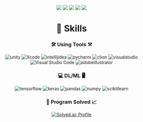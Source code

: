 <div align="center">

  ![](http://github-profile-summary-cards.vercel.app/api/cards/profile-details?username=Jongwoo0101&theme=swift)
  ![](http://github-profile-summary-cards.vercel.app/api/cards/repos-per-language?username=Jongwoo0101&theme=swift)
  ![](http://github-profile-summary-cards.vercel.app/api/cards/most-commit-language?username=Jongwoo0101&theme=swift)
  ![](http://github-profile-summary-cards.vercel.app/api/cards/stats?username=Jongwoo0101&theme=swift)
  ![](http://github-profile-summary-cards.vercel.app/api/cards/productive-time?username=Jongwoo0101&theme=swift&utcOffset=8)
  
  # 💪 Skills
  
  ### 🛠️ Using Tools ⚒️
  
  ![unity](https://img.shields.io/badge/unity-FFFFFF.svg?&style=for-the-badge&logo=unity&logoColor=black)
  ![Xcode](https://img.shields.io/badge/Xcode-147EFB.svg?&style=for-the-badge&logo=Xcode&logoColor=white)
  ![intellijidea](https://img.shields.io/badge/intellijidea-000000.svg?&style=for-the-badge&logo=intellijidea&logoColor=white)
  ![pycharm](https://img.shields.io/badge/pycharm-000000.svg?&style=for-the-badge&logo=pycharm&logoColor=white)
  ![clion](https://img.shields.io/badge/clion-000000.svg?&style=for-the-badge&logo=clion&logoColor=white)
  ![visualstudio](https://img.shields.io/badge/visualstudio-5C2D91.svg?&style=for-the-badge&logo=visualstudio&logoColor=white)
  ![Visual Studio Code](https://img.shields.io/badge/Visual%20Studio%20Code-007ACC.svg?&style=for-the-badge&logo=Visual%20Studio%20Code&logoColor=white)
  ![adobeillustrator](https://img.shields.io/badge/adobeillustrator-FF9A00.svg?&style=for-the-badge&logo=adobeillustrator&logoColor=white)

  
  ### 💻 DL/ML 🖥️
  ![tensorflow](https://img.shields.io/badge/tensorflow-FF6F00.svg?&style=for-the-badge&logo=tensorflow&logoColor=white)
  ![keras](https://img.shields.io/badge/keras-D00000.svg?&style=for-the-badge&logo=keras&logoColor=white)
  ![pandas](https://img.shields.io/badge/pandas-150458.svg?&style=for-the-badge&logo=pandas&logoColor=white)
  ![numpy](https://img.shields.io/badge/numpy-013243.svg?&style=for-the-badge&logo=numpy&logoColor=white)
  ![scikitlearn](https://img.shields.io/badge/scikitlearn-F7931E.svg?&style=for-the-badge&logo=scikitlearn&logoColor=white)
  
  ### 📝 Program Solved 📈
  [![Solved.ac Profile](http://mazassumnida.wtf/api/v2/generate_badge?boj=wonjongwoo01)](https://solved.ac/wonjongwoo01/)
  
</div>
